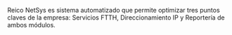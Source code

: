 Reico NetSys es sistema automatizado que permite optimizar tres puntos claves de la empresa: Servicios FTTH, Direccionamiento IP y Reportería de ambos módulos. 


